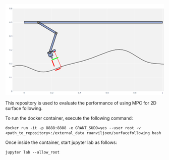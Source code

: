 ![alt text](gui.png "Title")

This repository is used to evaluate the performance of using MPC for 2D surface following.

To run the docker container, execute the following command:
```console
docker run -it -p 8888:8888 -e GRANT_SUDO=yes --user root -v <path_to_repository>:/external_data ruanviljoen/surfacefollowing bash
```

Once inside the container, start jupyter lab as follows:

```console
jupyter lab --allow_root
```